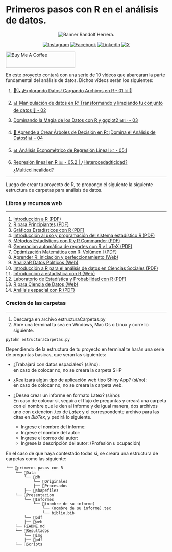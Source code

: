 # Primeros pasos con R en el análisis de datos.


<div style="text-align: center;"> 

![Banner Randolf Herrera.](banner.png)

</div>

<div style="text-align: center;"> 

[![Instagram](https://img.shields.io/badge/Instagram-%23E4405F.svg?style=for-the-badge&logo=Instagram&ogoColor=white)](https://www.instagram.com/randolfherrera/)
[![Facebook](https://img.shields.io/badge/Facebook-%231877F2.svg?style=for-the-badge&logo=Facebook&logoColor=white)](https://www.facebook.com/profile.php?id=100089453334909)
[![LinkedIn](https://img.shields.io/badge/linkedin-%230077B5.svg?style=for-the-badge&logo=linkedin&logoColor=white)](https://www.linkedin.com/in/randolf-herrera-rinc%C3%B3n-/)
[![X](https://img.shields.io/badge/X-%23000000.svg?style=for-the-badge&logo=X&logoColor=white)](https://x.com/randolfherrera)
</div>

<a href="https://www.buymeacoffee.com/randherdatascience" target="_blank"><img src="https://cdn.buymeacoffee.com/buttons/v2/default-yellow.png" alt="Buy Me A Coffee" style="height: 50px !important;width: 217px !important;" ></a>

En este proyecto contará con una serie de 10 vídeos que abarcaran la parte fundamental del análisis de datos. Dichos vídeos serán los siguientes:



1. [📂🔍 ¡Explorando Datos! Cargando Archivos en R - 01 📊🔌](https://www.youtube.com/watch?v=beltQGIiLmc&t=149s)

2. [📊 Manipulación de datos en R: Transformando y limpiando tu conjunto de datos 🧹 - 02](https://www.youtube.com/watch?v=D8lY3euBz-8)

3. [Dominando la Magia de los Datos con R y ggplot2 📊✨ - 03](https://youtu.be/5EWWG5DvO98)

4. [🌳 Aprende a Crear Árboles de Decisión en R: ¡Domina el Análisis de Datos! 📊 - 04 
](https://youtu.be/aLG1FfhSOrA)

5. [📊 Análisis Econométrico de Regresión Lineal 📈 - 05.1](https://youtu.be/6ucAgBr9xiM)
6. [ Regresión lineal en R 📊 - 05.2 | ¿Heterocedadticidad? ¿Multicolinealidad? ](https://www.youtube.com/watch?v=yMYGLPeUHYg)


---

Luego de crear tu proyecto de R, te propongo el siguiente la siguiente estructura de carpetas para análisis de datos.
### Libros y recursos web
---

1.   [Introducción a R (PDF)](https://cran.r-project.org/doc/contrib/R-intro-1.1.0-espanol.1.pdf)
2.   [R para Principiantes (PDF)](https://cran.r-project.org/doc/contrib/rdebuts_es.pdf)
3.   [Gráficos Estadísticos con R (PDF)](https://cran.r-project.org/doc/contrib/grafi3.pdf)
4.   [Introducción al uso y programación del sistema estadístico R (PDF)](https://cran.r-project.org/doc/contrib/curso-R.Diaz-Uriarte.pdf)
5.   [Métodos Estadísticos con R y R Commander (PDF)](https://cran.r-project.org/doc/contrib/Saez-Castillo-RRCmdrv21.pdf)
6.   [Generacion automática de reportes con R y LaTeX (PDF)](https://cran.r-project.org/doc/contrib/Rivera-Tutorial_Sweave.pdf)
7.   [Optimización Matemática con R: Volúmen I (PDF)](https://cran.r-project.org/doc/contrib/Optimizacion_Matematica_con_R_Volumen_I.pdf)
8.   [Aprender R: iniciación y perfeccionamiento (Web)](https://myrbooksp.netlify.app/)
9.   [AnalizaR Datos Políticos (Web)](https://arcruz0.github.io/libroadp/)
10.  [Introducción a R para el análisis de datos en Ciencias Sociales (PDF)](https://www.researchgate.net/profile/Eduardo-Bologna/publication/313970258_Introduccion_a_R_para_el_analisis_de_datos_en_Ciencias_Sociales/links/58b05f6645851503be97de2f/Introduccion-a-R-para-el-analisis-de-datos-en-Ciencias-Sociales.pdf)
11.  [Introducción a estadística con R (Web)](https://bookdown.org/matiasandina/R-intro/)
12.  [Laboratorio de Estadística y Probabilidad con R (PDF)](https://www.dropbox.com/s/zgiyuwsxaitfsw6/LIBROENPDF.pdf?e=1)
13.  [R para Ciencia de Datos (Web)](https://es.r4ds.hadley.nz/)
14.  [Análisis espacial con R (PDF)](https://eujournal.org/files/journals/1/books/JeanFrancoisMas.pdf)





### Creción de las carpetas
---
1. Descarga en archivo estructuraCarpetas.py
2. Abre una terminal ta sea en Windows, Mac Os o Linux y corre lo siguiente.

```bash
pytohn estructuraCarpetas.py
```
Dependiendo de la estructura de tu proyecto en terminal te harán una serie de preguntas basicas, que seran las siguientes:

- ¿Trabajará con datos espaciales? (si/no):<br>
  en caso de colocar no, no se creara la carpeta SHP
- ¿Realizará algún tipo de aplicación web tipo Shiny App? (si/no): <br>
  en caso de colocar no, no se creara la carpeta web.
- ¿Desea crear un informe en formato Latex? (si/no): <br>
  En caso de colocar si, seguira el flujo de preguntas y creará una carpeta con el nombre que le den al informe y de igual manera, dos archivos uno con extencion .tex de $Latex$ y el correspondente archivo para las citas en $BibTex$, y pedirá lo siguiente.
    
    - Ingrese el nombre del informe:
    - Ingrese el nombre del autor:
    - Ingrese el correo del autor:
    - Ingrese la descripción del autor: (Profesión u ocupación)


En el caso de que haya contestado todas si, se creara una estructura de carpetas como las siguiente:





```
└── 📁primeros pasos con R
    └── 📁Data
        └── 📁db
            └── 📁Originales
            ├── 📁Procesados
        ├── 📁shapefiles
    └── 📁Presentacion
        └── 📁Informes
            └── 📁(nombre de su informe)
                └── (nombre de su informe).tex
                └── biblio.bib
        └── 📁pdf
        ├── 📁web
    └── README.md
    └── 📁Resultados
        └── 📁img
        ├── 📁pdf
    └── 📁Scripts
```